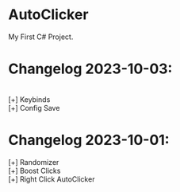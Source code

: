 # AutoClicker

My First C# Project.

# Changelog 2023-10-03:
<br>[+] Keybinds
<br>[+] Config Save

# Changelog 2023-10-01:
[+] Randomizer
<br>[+] Boost Clicks
<br>[+] Right Click AutoClicker
